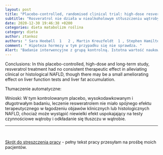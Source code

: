 ```yaml
---
layout: post
title: "Placebo-controlled, randomised clinical trial: high-dose resveratrol treatment for non-alcoholic fatty liver disease"
subtitle: "Rosveratrol nie działa w niealkoholowym stłuszczeniu wątroby"
date: 2020-12-30 19:46:38 +0200
categories: dieta matabolizm roślina
category: dieta
author: ztankoz
authors: " Sara Heebøll  1   2 , Martin Kreuzfeldt  1 , Stephen Hamilton-Dutoit  3 , Marianne Kjær Poulsen  4 , Hans Stødkilde-Jørgensen  5 , Holger Jon Møller  2 , Niels Jessen  6   7 , Kasper Thorsen  7 , Ylva Kristina Hellberg  8 , Steen Bønløkke Pedersen  5 , Henning Grønbæk  1"
comment: " Hipoteza hormezy w tym przypadku się nie sprawdza. "
Alert: "Badanie interwencyjne z grupą kontrolną. Istotna wartość naukowa wyników"
---
```


Conclusions: In this placebo-controlled, high-dose and long-term study, resveratrol treatment had no consistent therapeutic effect in alleviating clinical or histological NAFLD, though there may be a small ameliorating effect on liver function tests and liver fat accumulation.

Tłumaczenie automatyczne:

Wnioski: W tym kontrolowanym placebo, wysokodawkowanym i długotrwałym badaniu, leczenie resweratrolem nie miało spójnego efektu terapeutycznego w łagodzeniu objawów klinicznych lub histologicznych NAFLD, chociaż może wystąpić niewielki efekt uspokajający na testy czynnościowe wątroby i odkładanie się tłuszczu w wątrobie.

<hr>
<br>

[Skrót do streszczenia pracy](https://pubmed.ncbi.nlm.nih.gov/26784973/) - pełny tekst pracy przesyłam na prośbę moich pacjentów.
